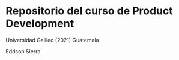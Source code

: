 # Repositorio del curso de Product Development

Universidad Galileo (2021) Guatemala

Eddson Sierra

